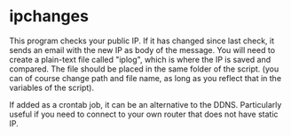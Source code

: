 # ipchanges
This program checks your public IP. If it has changed since last check, it sends an email with the new IP as body of the message.
You will need to create a plain-text file called "iplog", which is where the IP is saved and compared. The file should be placed in the same folder of the script. (you can of course change path and file name, as long as you reflect that in the variables of the script).

If added as a crontab job, it can be an alternative to the DDNS. Particularly useful if you need to connect to your own router that does not have static IP.
